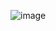 ![image](https://github.com/youonmyown/danit-lessons/assets/138362837/ba23bec4-2ff8-4139-bb83-5cc0b88fbbf0)
